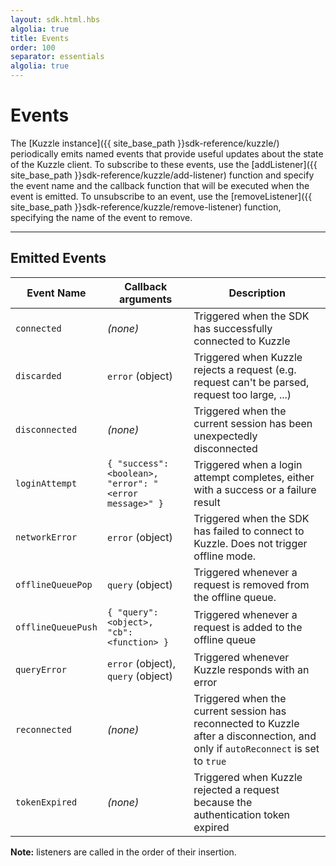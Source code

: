 ```yaml
---
layout: sdk.html.hbs
algolia: true
title: Events
order: 100
separator: essentials
algolia: true
---
```


# Events

The [Kuzzle instance]({{ site_base_path }}sdk-reference/kuzzle/) periodically emits named events that provide useful updates about the state of the Kuzzle client. To subscribe to these events, use the [addListener]({{ site_base_path }}sdk-reference/kuzzle/add-listener) function and specify the event name and the callback function that will be executed when the event is emitted. To unsubscribe to an event, use the [removeListener]({{ site_base_path }}sdk-reference/kuzzle/remove-listener) function, specifying the name of the event to remove.

---

## Emitted Events

| Event Name | Callback arguments | Description |
|------------|-------------|-------------|
| ``connected`` | _(none)_ | Triggered when the SDK has successfully connected to Kuzzle |
| ``discarded`` | `error` (object) | Triggered when Kuzzle rejects a request (e.g. request can't be parsed, request too large, ...) |
| ``disconnected`` | _(none)_ |  Triggered when the current session has been unexpectedly disconnected |
| ``loginAttempt`` | `{ "success": <boolean>, "error": "<error message>" }` |  Triggered when a login attempt completes, either with a success or a failure result |
| ``networkError`` | `error` (object) | Triggered when the SDK has failed to connect to Kuzzle. Does not trigger offline mode. |
| ``offlineQueuePop`` | `query` (object) | Triggered whenever a request is removed from the offline queue. |
| ``offlineQueuePush`` | `{ "query": <object>, "cb": <function> }` | Triggered whenever a request is added to the offline queue |
| ``queryError`` | `error` (object), `query` (object) | Triggered whenever Kuzzle responds with an error |
| ``reconnected`` | _(none)_ |  Triggered when the current session has reconnected to Kuzzle after a disconnection, and only if ``autoReconnect`` is set to ``true`` |
| ``tokenExpired`` | _(none)_ |  Triggered when Kuzzle rejected a request because the authentication token expired |

**Note:** listeners are called in the order of their insertion.
